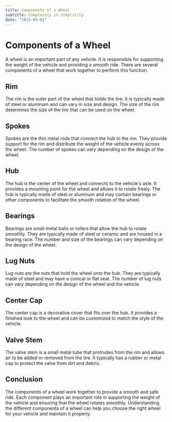 ```yaml
---
title: Components of a Wheel
subtitle: Complexity in simplicity
date: "2023-05-01"
---
```

# Components of a Wheel

A wheel is an important part of any vehicle. It is responsible for supporting the weight of the vehicle and providing a smooth ride. There are several components of a wheel that work together to perform this function.

## Rim

The rim is the outer part of the wheel that holds the tire. It is typically made of steel or aluminum and can vary in size and design. The size of the rim determines the size of the tire that can be used on the wheel.

## Spokes

Spokes are the thin metal rods that connect the hub to the rim. They provide support for the rim and distribute the weight of the vehicle evenly across the wheel. The number of spokes can vary depending on the design of the wheel.

## Hub

The hub is the center of the wheel and connects to the vehicle's axle. It provides a mounting point for the wheel and allows it to rotate freely. The hub is typically made of steel or aluminum and may contain bearings or other components to facilitate the smooth rotation of the wheel.

## Bearings

Bearings are small metal balls or rollers that allow the hub to rotate smoothly. They are typically made of steel or ceramic and are housed in a bearing race. The number and size of the bearings can vary depending on the design of the wheel.

## Lug Nuts

Lug nuts are the nuts that hold the wheel onto the hub. They are typically made of steel and may have a conical or flat seat. The number of lug nuts can vary depending on the design of the wheel and the vehicle.

## Center Cap

The center cap is a decorative cover that fits over the hub. It provides a finished look to the wheel and can be customized to match the style of the vehicle.

## Valve Stem

The valve stem is a small metal tube that protrudes from the rim and allows air to be added or removed from the tire. It typically has a rubber or metal cap to protect the valve from dirt and debris.

## Conclusion

The components of a wheel work together to provide a smooth and safe ride. Each component plays an important role in supporting the weight of the vehicle and ensuring that the wheel rotates smoothly. Understanding the different components of a wheel can help you choose the right wheel for your vehicle and maintain it properly.